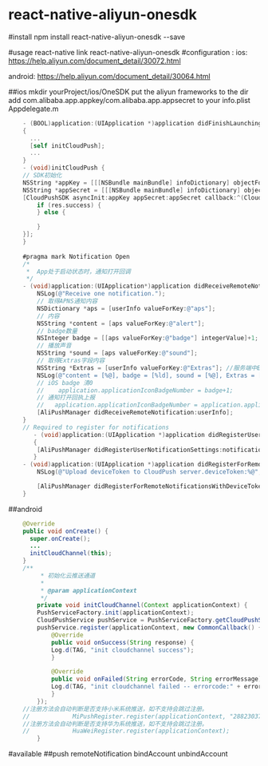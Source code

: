 # react-native-aliyun-onesdk

#install
npm install react-native-aliyun-onesdk --save

#usage
react-native link react-native-aliyun-onesdk
#configuration :
ios: https://help.aliyun.com/document_detail/30072.html

android: https://help.aliyun.com/document_detail/30064.html

##ios
mkdir yourProject/ios/OneSDK
put the aliyun frameworks to the dir
add com.alibaba.app.appkey/com.alibaba.app.appsecret to your info.plist
Appdelegate.m
```objective-c
	- (BOOL)application:(UIApplication *)application didFinishLaunchingWithOptions:(NSDictionary *)launchOptions
	{
	  ...
	  [self initCloudPush];
	  ...
	}
	- (void)initCloudPush {
	// SDK初始化
	NSString *appKey = [[[NSBundle mainBundle] infoDictionary] objectForKey:@"com.alibaba.app.appkey"];
	NSString *appSecret = [[[NSBundle mainBundle] infoDictionary] objectForKey:@"com.alibaba.app.appsecret"];
	[CloudPushSDK asyncInit:appKey appSecret:appSecret callback:^(CloudPushCallbackResult *res) {
		if (res.success) {
		} else {

		}
	}];
	}
	
	#pragma mark Notification Open
	/*
	 *  App处于启动状态时，通知打开回调
	 */
	- (void)application:(UIApplication*)application didReceiveRemoteNotification:(NSDictionary*)userInfo {
		NSLog(@"Receive one notification.");
		// 取得APNS通知内容
		NSDictionary *aps = [userInfo valueForKey:@"aps"];
		// 内容
		NSString *content = [aps valueForKey:@"alert"];
		// badge数量
		NSInteger badge = [[aps valueForKey:@"badge"] integerValue]+1;
		// 播放声音
		NSString *sound = [aps valueForKey:@"sound"];
		// 取得Extras字段内容
		NSString *Extras = [userInfo valueForKey:@"Extras"]; //服务端中Extras字段，key是自己定义的
		NSLog(@"content = [%@], badge = [%ld], sound = [%@], Extras = [%@]", content, (long)badge, sound, Extras);
		// iOS badge 清0
		//    application.applicationIconBadgeNumber = badge+1;
		// 通知打开回执上报
		//	 application.applicationIconBadgeNumber = application.applicationIconBadgeNumber+1;
		[AliPushManager didReceiveRemoteNotification:userInfo];
	}
	// Required to register for notifications
	   - (void)application:(UIApplication *)application didRegisterUserNotificationSettings:(UIUserNotificationSettings *)notificationSettings
	   {
	    [AliPushManager didRegisterUserNotificationSettings:notificationSettings];
	   }
	- (void)application:(UIApplication *)application didRegisterForRemoteNotificationsWithDeviceToken:(NSData *)deviceToken {
		NSLog(@"Upload deviceToken to CloudPush server.deviceToken:%@",deviceToken);

		[AliPushManager didRegisterForRemoteNotificationsWithDeviceToken:deviceToken];
	}
```
##android
```java
	@Override
	public void onCreate() {
	  super.onCreate();
	  ...
	  initCloudChannel(this);      
	}
	/**
	     * 初始化云推送通道
	     *
	     * @param applicationContext
	     */
	    private void initCloudChannel(Context applicationContext) {
		PushServiceFactory.init(applicationContext);
		CloudPushService pushService = PushServiceFactory.getCloudPushService();
		pushService.register(applicationContext, new CommonCallback() {
		    @Override
		    public void onSuccess(String response) {
			Log.d(TAG, "init cloudchannel success");
		    }

		    @Override
		    public void onFailed(String errorCode, String errorMessage) {
			Log.d(TAG, "init cloudchannel failed -- errorcode:" + errorCode + " -- errorMessage:" + errorMessage);
		    }
		});
	//注册方法会自动判断是否支持小米系统推送，如不支持会跳过注册。
	//            MiPushRegister.register(applicationContext, "2882303761517489550", "5201748990550");
	//注册方法会自动判断是否支持华为系统推送，如不支持会跳过注册。
	//            HuaWeiRegister.register(applicationContext);
	    }
```
#available
##push 
	remoteNotification
	bindAccount
	unbindAccount
       
